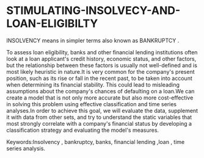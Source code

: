 # STIMULATING-INSOLVECY-AND-LOAN-ELIGIBILTY
INSOLVENCY means in simpler terms also known as BANKRUPTCY .

To assess loan eligibility, banks and other financial lending institutions often look at a loan applicant's credit history, economic status, and other factors, but the relationship between these factors is usually not well-defined and is most likely heuristic in nature.It is very common for the company's present position, such as its rise or fall in the recent past, to be taken into account when determining its financial stability. This could lead to misleading assumptions about the company's chances of defaulting on a loan.We can create a model that is not only more accurate but also more cost-effective in solving this problem using effective classification and time series analyses.In order to achieve this goal, we will evaluate the data, supplement it with data from other sets, and try to understand the static variables that most strongly correlate with a company's financial status by developing a classification strategy and evaluating the model's measures.

Keywords:Insolvency , bankruptcy, banks, financial lending ,loan , time series analysis.
